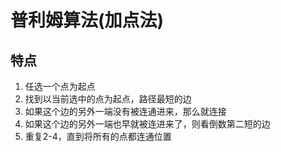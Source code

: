 # 普利姆算法(加点法)

## 特点

1. 任选一个点为起点
2. 找到以当前选中的点为起点，路径最短的边
3. 如果这个边的另外一端没有被连通进来，那么就连接
4. 如果这个边的另外一端也早就被连进来了，则看倒数第二短的边
5. 重复2-4，直到将所有的点都连通位置
